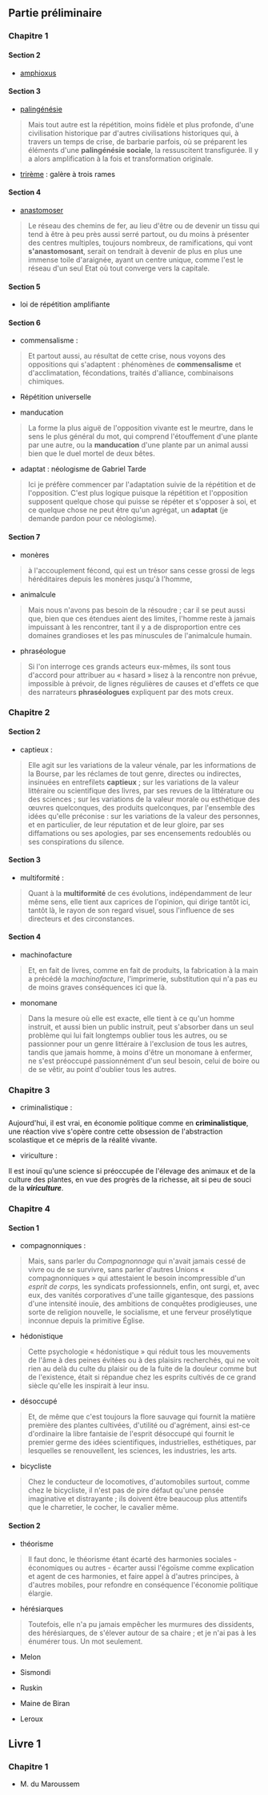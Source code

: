 
## Partie préliminaire

### Chapitre 1

#### Section 2

* [amphioxus](https://fr.wiktionary.org/wiki/amphioxus)

#### Section 3

* [palingénésie](https://fr.wiktionary.org/wiki/paling%C3%A9n%C3%A9sie)

> Mais tout autre est la répétition, moins fidèle et plus profonde, d'une civilisation historique par d'autres civilisations historiques qui, à travers un temps de crise, de barbarie parfois, où se préparent les éléments d'une **palingénésie sociale**, la ressuscitent transfigurée. Il y a alors amplification à la fois et transformation originale.

* [trirème](https://fr.wiktionary.org/wiki/trir%C3%A8me) : galère à trois rames

#### Section 4

* [anastomoser](https://fr.wiktionary.org/wiki/anastomoser)

> Le réseau des chemins de fer, au lieu d'être ou de devenir un tissu qui tend à être à peu près aussi serré partout, ou du moins à présenter des centres multiples, toujours nombreux, de ramifications, qui vont **s'anastomosant**, serait on tendrait à devenir de plus en plus une immense toile d'araignée, ayant un centre unique, comme l'est le réseau d'un seul Etat où tout converge vers la capitale.

#### Section 5

* loi de répétition amplifiante

#### Section 6

* commensalisme :

> Et partout aussi, au résultat de cette crise, nous voyons des oppositions qui s'adaptent : phénomènes de **commensalisme** et d'acclimatation, fécondations, traités d'alliance, combinaisons chimiques.

* Répétition universelle

* manducation

> La forme la plus aiguë de l'opposition vivante est le meurtre, dans le sens le plus général du mot, qui comprend l'étouffement d'une plante par une autre, ou la **manducation** d'une plante par un animal aussi bien que le duel mortel de deux bêtes.

* adaptat : néologisme de Gabriel Tarde

> Ici je préfère commencer par l'adaptation suivie de la répétition et de l'opposition. C'est plus logique puisque la répétition et l'opposition supposent quelque chose qui puisse se répéter et s'opposer à soi, et ce quelque chose ne peut être qu'un agrégat, un **adaptat** (je demande pardon pour ce néologisme).

#### Section 7

* monères

> à l'accouplement fécond, qui est un trésor sans cesse grossi de legs héréditaires depuis les monères jusqu'à l'homme,

* animalcule

> Mais nous n'avons pas besoin de la résoudre ; car il se peut aussi que, bien que ces étendues aient des limites, l'homme reste à jamais impuissant à les rencontrer, tant il y a de disproportion entre ces domaines grandioses et les pas minuscules de l'animalcule humain.

* phraséologue

> Si l'on interroge ces grands acteurs eux-mêmes, ils sont tous d'accord pour attribuer au « hasard » lisez à la rencontre non prévue, impossible à prévoir, de lignes régulières de causes et d'effets ce que des narrateurs **phraséologues** expliquent par des mots creux.

### Chapitre 2


#### Section 2

* captieux :

> Elle agit sur les variations de la valeur vénale, par les informations de la Bourse, par les réclames de tout genre, directes ou indirectes, insinuées en entrefilets **captieux** ; sur les variations de la valeur littéraire ou scientifique des livres, par ses revues de la littérature ou des sciences ; sur les variations de la valeur morale ou esthétique des œuvres quelconques, des produits quelconques, par l'ensemble des idées qu'elle préconise : sur les variations de la valeur des personnes, et en particulier, de leur réputation et de leur gloire, par ses diffamations ou ses apologies, par ses encensements redoublés ou ses conspirations du silence.

#### Section 3

* multiformité :

> Quant à la **multiformité** de ces évolutions, indépendamment de leur même sens, elle tient aux caprices de l'opinion, qui dirige tantôt ici, tantôt là, le rayon de son regard visuel, sous l'influence de ses directeurs et des circonstances.

#### Section 4

* machinofacture

> Et, en fait de livres, comme en fait de produits, la fabrication à la main a précédé la _machinofacture_, l'imprimerie, substitution qui n'a pas eu de moins graves conséquences ici que là.

* monomane

> Dans la mesure où elle est exacte, elle tient à ce qu'un homme instruit, et aussi bien un public instruit, peut s'absorber dans un seul problème qui lui fait longtemps oublier tous les autres, ou se passionner pour un genre littéraire à l'exclusion de tous les autres, tandis que jamais homme, à moins d'être un monomane à enfermer, ne s'est préoccupé passionnément d'un seul besoin, celui de boire ou de se vêtir, au point d'oublier tous les autres.

### Chapitre 3

* criminalistique :

Aujourd'hui, il est vrai, en économie politique comme en **criminalistique**, une réaction vive s'opère contre cette obsession de l'abstraction scolastique et ce mépris de la réalité vivante.

* viriculture :

Il est inouï qu'une science si préoccupée de l'élevage des animaux et de la culture des plantes, en vue des progrès de la richesse, ait si peu de souci de la **_viriculture_**.

### Chapitre 4

#### Section 1

* compagnonniques :

> Mais, sans parler du _Compagnonnage_ qui n'avait jamais cessé de vivre ou de se survivre, sans parler d'autres Unions « compagnonniques » qui attestaient le besoin incompressible d'un _esprit de corps,_ les syndicats professionnels, enfin, ont surgi, et, avec eux, des vanités corporatives d'une taille gigantesque, des passions d'une intensité inouïe, des ambitions de conquêtes prodigieuses, une sorte de religion nouvelle, le socialisme, et une ferveur prosélytique inconnue depuis la primitive Église.

* hédonistique

> Cette psychologie « hédonistique » qui réduit tous les mouvements de l'âme à des peines évitées ou à des plaisirs recherchés, qui ne voit rien au delà du culte du plaisir ou de la fuite de la douleur comme but de l'existence, était si répandue chez les esprits cultivés de ce grand siècle qu'elle les inspirait à leur insu.


* désoccupé

> Et, de même que c'est toujours la flore sauvage qui fournit la matière première des plantes cultivées, d'utilité ou d'agrément, ainsi est-ce d'ordinaire la libre fantaisie de l'esprit désoccupé qui fournit le premier germe des idées scientifiques, industrielles, esthétiques, par lesquelles se renouvellent, les sciences, les industries, les arts.

* bicycliste

> Chez le conducteur de locomotives, d'automobiles surtout, comme chez le bicycliste, il n'est pas de pire défaut qu'une pensée imaginative et distrayante ; ils doivent être beaucoup plus attentifs que le charretier, le cocher, le cavalier même.

#### Section 2

* théorisme

> Il faut donc, le théorisme étant écarté des harmonies sociales - économiques ou autres - écarter aussi l'égoïsme comme explication et agent de ces harmonies, et faire appel à d'autres principes, à d'autres mobiles, pour refondre en conséquence l'économie politique élargie.

* hérésiarques

> Toutefois, elle n'a pu jamais empêcher les murmures des dissidents, des hérésiarques, de s'élever autour de sa chaire ; et je n'ai pas à les énumérer tous. Un mot seulement.

* Melon

* Sismondi

* Ruskin

* Maine de Biran

* Leroux

## Livre 1

### Chapitre 1

* M. du Maroussem
